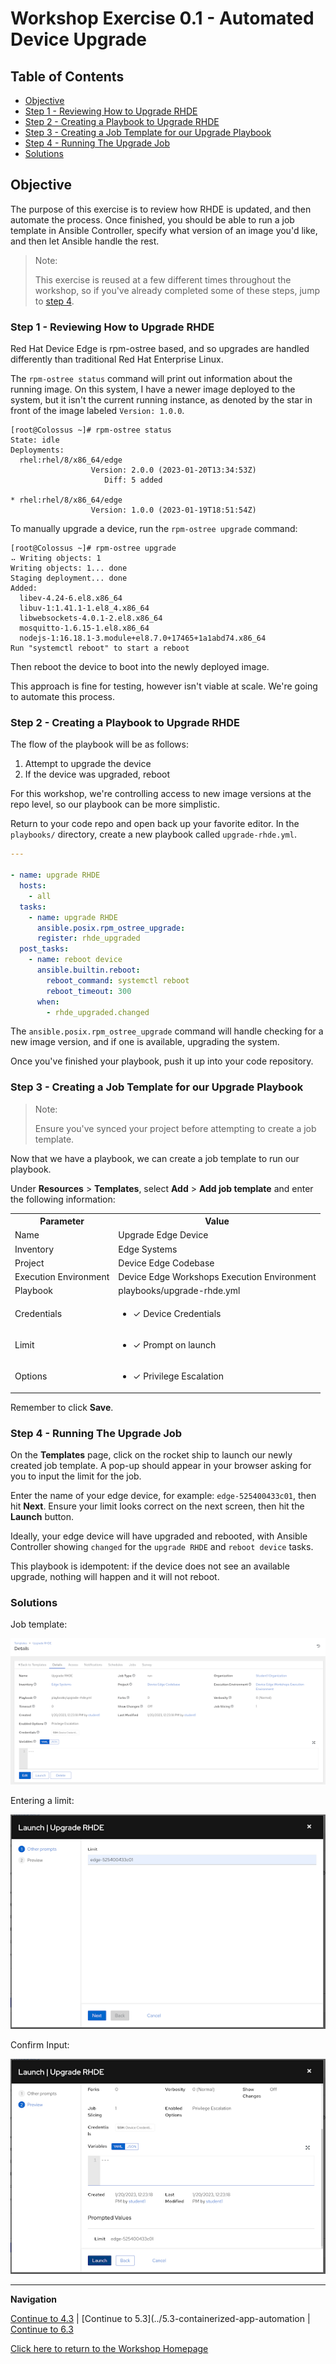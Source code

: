 # Workshop Exercise 0.1 - Automated Device Upgrade

## Table of Contents

* [Objective](#objective)
* [Step 1 - Reviewing How to Upgrade RHDE](#step-1---reviewing-how-to-upgrade-rhde)
* [Step 2 - Creating a Playbook to Upgrade RHDE](#step-2---creating-a-playbook-to-upgrade-rhde)
* [Step 3 - Creating a Job Template for our Upgrade Playbook](#step-3---creating-a-job-template-for-our-upgrade-playbook)
* [Step 4 - Running The Upgrade Job](#step-4---running-the-upgrade-job)
* [Solutions](#solutions)

## Objective

The purpose of this exercise is to review how RHDE is updated, and then automate the process. Once finished, you should be able to run a job template in Ansible Controller, specify what version of an image you'd like, and then let Ansible handle the rest.

> Note:
>
> This exercise is reused at a few different times throughout the workshop, so if you've already completed some of these steps, jump to [step 4](#step-4---running-the-upgrade-job).

### Step 1 - Reviewing How to Upgrade RHDE

Red Hat Device Edge is rpm-ostree based, and so upgrades are handled differently than traditional Red Hat Enterprise Linux.

The `rpm-ostree status` command will print out information about the running image. On this system, I have a newer image deployed to the system, but it isn't the current running instance, as denoted by the star in front of the image labeled `Version: 1.0.0`.
```
[root@Colossus ~]# rpm-ostree status
State: idle
Deployments:
  rhel:rhel/8/x86_64/edge
                  Version: 2.0.0 (2023-01-20T13:34:53Z)
                     Diff: 5 added

* rhel:rhel/8/x86_64/edge
                  Version: 1.0.0 (2023-01-19T18:51:54Z)
```

To manually upgrade a device, run the `rpm-ostree upgrade` command:
```
[root@Colossus ~]# rpm-ostree upgrade
⠤ Writing objects: 1 
Writing objects: 1... done
Staging deployment... done
Added:
  libev-4.24-6.el8.x86_64
  libuv-1:1.41.1-1.el8_4.x86_64
  libwebsockets-4.0.1-2.el8.x86_64
  mosquitto-1.6.15-1.el8.x86_64
  nodejs-1:16.18.1-3.module+el8.7.0+17465+1a1abd74.x86_64
Run "systemctl reboot" to start a reboot

```

Then reboot the device to boot into the newly deployed image.

This approach is fine for testing, however isn't viable at scale. We're going to automate this process.

### Step 2 - Creating a Playbook to Upgrade RHDE

The flow of the playbook will be as follows:
1. Attempt to upgrade the device
2. If the device was upgraded, reboot

For this workshop, we're controlling access to new image versions at the repo level, so our playbook can be more simplistic.

Return to your code repo and open back up your favorite editor. In the `playbooks/` directory, create a new playbook called `upgrade-rhde.yml`.
```yaml
---

- name: upgrade RHDE
  hosts:
    - all
  tasks:
    - name: upgrade RHDE
      ansible.posix.rpm_ostree_upgrade:
      register: rhde_upgraded
  post_tasks:
    - name: reboot device
      ansible.builtin.reboot:
        reboot_command: systemctl reboot
        reboot_timeout: 300
      when:
        - rhde_upgraded.changed
```

The `ansible.posix.rpm_ostree_upgrade` command will handle checking for a new image version, and if one is available, upgrading the system.

Once you've finished your playbook, push it up into your code repository.

### Step 3 - Creating a Job Template for our Upgrade Playbook

> Note:
>
> Ensure you've synced your project before attempting to create a job template.

Now that we have a playbook, we can create a job template to run our playbook.

Under **Resources** > **Templates**, select **Add** > **Add job template** and enter the following information:

<table>
  <tr>
    <th>Parameter</th>
    <th>Value</th>
  </tr>
  <tr>
    <td>Name</td>
    <td>Upgrade Edge Device</td>
  </tr>
  <tr>
    <td>Inventory</td>
    <td>Edge Systems</td>
  </tr>
  <tr>
    <td>Project</td>
    <td>Device Edge Codebase</td>
  </tr>
  <tr>
    <td>Execution Environment</td>
    <td>Device Edge Workshops Execution Environment</td>
  </tr>
  <tr>
    <td>Playbook</td>
    <td>playbooks/upgrade-rhde.yml</td>
  </tr>
  <tr>
    <td>Credentials</td>
    <td><ul><li>✓ Device Credentials</li></ul></td>
  </tr>
  <tr>
    <td>Limit</td>
    <td><ul><li>✓ Prompt on launch</li></ul></td>
  </tr>
   <tr>
    <td>Options</td>
    <td><ul><li>✓ Privilege Escalation</li></ul></td>
  </tr> 
</table>

Remember to click **Save**.

### Step 4 - Running The Upgrade Job

On the **Templates** page, click on the rocket ship to launch our newly created job template. A pop-up should appear in your browser asking for you to input the limit for the job.

Enter the name of your edge device, for example: `edge-525400433c01`, then hit **Next**. Ensure your limit looks correct on the next screen, then hit the **Launch** button.

Ideally, your edge device will have upgraded and rebooted, with Ansible Controller showing `changed` for the `upgrade RHDE` and `reboot device` tasks.

This playbook is idempotent: if the device does not see an available upgrade, nothing will happen and it will not reboot.


### Solutions

Job template:

![Upgrade RHDE Job Template](../images/upgrade-rhde-template.png)

Entering a limit:

![Entering a Limit](../images/rhde-upgrade-limit.png)

Confirm Input:

![Confirm Input](../images/rhde-upgrade-summary.png)

---
**Navigation**

[Continue to 4.3](../4.3-bare-metal-app-automation) | [Continue to 5.3](../5.3-containerized-app-automation | [Continue to 6.3](../6.3-startup-k8s)

[Click here to return to the Workshop Homepage](../README.md)